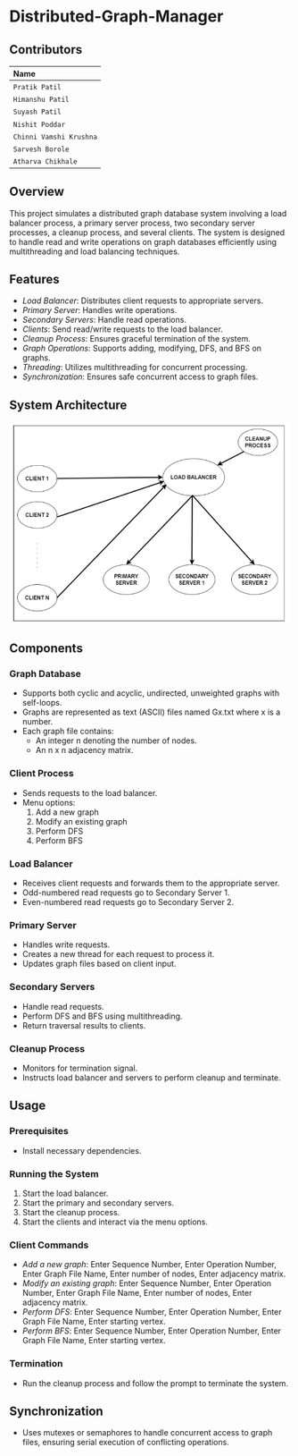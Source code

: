 # Distributed-Graph-Manager

## Contributors
| Name |
| :-------- |
| `Pratik Patil` |
| `Himanshu Patil` |
| `Suyash Patil` |
| `Nishit Poddar` |
| `Chinni Vamshi Krushna` |
| `Sarvesh Borole` |
| `Atharva Chikhale` |

## Overview
This project simulates a distributed graph database system involving a load balancer process, a primary server process, two secondary server processes, a cleanup process, and several clients. The system is designed to handle read and write operations on graph databases efficiently using multithreading and load balancing techniques.

## Features
- *Load Balancer*: Distributes client requests to appropriate servers.
- *Primary Server*: Handles write operations.
- *Secondary Servers*: Handle read operations.
- *Clients*: Send read/write requests to the load balancer.
- *Cleanup Process*: Ensures graceful termination of the system.
- *Graph Operations*: Supports adding, modifying, DFS, and BFS on graphs.
- *Threading*: Utilizes multithreading for concurrent processing.
- *Synchronization*: Ensures safe concurrent access to graph files.

## System Architecture
![System Architecture](architecture.png)

## Components
### Graph Database
- Supports both cyclic and acyclic, undirected, unweighted graphs with self-loops.
- Graphs are represented as text (ASCII) files named Gx.txt where x is a number.
- Each graph file contains:
  - An integer n denoting the number of nodes.
  - An n x n adjacency matrix.

### Client Process
- Sends requests to the load balancer.
- Menu options:
  1. Add a new graph
  2. Modify an existing graph
  3. Perform DFS
  4. Perform BFS

### Load Balancer
- Receives client requests and forwards them to the appropriate server.
- Odd-numbered read requests go to Secondary Server 1.
- Even-numbered read requests go to Secondary Server 2.

### Primary Server
- Handles write requests.
- Creates a new thread for each request to process it.
- Updates graph files based on client input.

### Secondary Servers
- Handle read requests.
- Perform DFS and BFS using multithreading.
- Return traversal results to clients.

### Cleanup Process
- Monitors for termination signal.
- Instructs load balancer and servers to perform cleanup and terminate.

## Usage
### Prerequisites
- Install necessary dependencies.

### Running the System
1. Start the load balancer.
2. Start the primary and secondary servers.
3. Start the cleanup process.
4. Start the clients and interact via the menu options.

### Client Commands
- *Add a new graph*: Enter Sequence Number, Enter Operation Number, Enter Graph File Name, Enter number of nodes, Enter adjacency matrix.
- *Modify an existing graph*: Enter Sequence Number, Enter Operation Number, Enter Graph File Name, Enter number of nodes, Enter adjacency matrix.
- *Perform DFS*: Enter Sequence Number, Enter Operation Number, Enter Graph File Name, Enter starting vertex.
- *Perform BFS*: Enter Sequence Number, Enter Operation Number, Enter Graph File Name, Enter starting vertex.

### Termination
- Run the cleanup process and follow the prompt to terminate the system.

## Synchronization
- Uses mutexes or semaphores to handle concurrent access to graph files, ensuring serial execution of conflicting operations.
  
